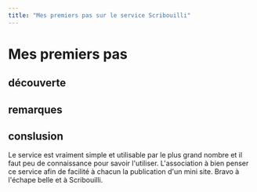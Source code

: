 ```yaml
---
title: "Mes premiers pas sur le service Scribouilli"
---
```

# Mes premiers pas
## découverte

## remarques

## conslusion
Le service est vraiment simple et utilisable par le plus grand nombre et il faut peu de connaissance pour savoir l'utiliser.
L'association à bien penser ce service afin de facilité à chacun la publication d'un mini site.
Bravo à l'échape belle et à Scribouilli.